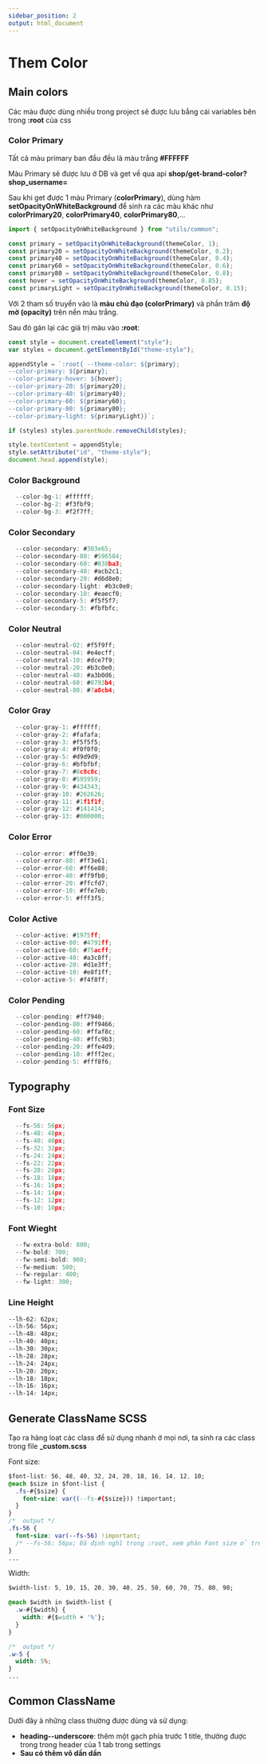 ```yaml
---
sidebar_position: 2
output: html_document
---
```


# Them Color

## Main colors

Các màu được dùng nhiều trong project sẽ được lưu bằng cái variables bên trong **:root** của css

### Color Primary

Tất cả màu primary ban đầu đều là màu trắng **#FFFFFF**

Màu Primary sẽ được lưu ở DB và get về qua api **shop/get-brand-color?shop_username=**

Sau khi get được 1 màu Primary (**colorPrimary**), dùng hàm **setOpacityOnWhiteBackground** để sinh ra các màu khác như **colorPrimary20**, **colorPrimary40**, **colorPrimary80**,...

```jsx title="app/containers/App/index.js"
import { setOpacityOnWhiteBackground } from "utils/common";

const primary = setOpacityOnWhiteBackground(themeColor, 1);
const primary20 = setOpacityOnWhiteBackground(themeColor, 0.2);
const primary40 = setOpacityOnWhiteBackground(themeColor, 0.4);
const primary60 = setOpacityOnWhiteBackground(themeColor, 0.6);
const primary80 = setOpacityOnWhiteBackground(themeColor, 0.8);
const hover = setOpacityOnWhiteBackground(themeColor, 0.85);
const primaryLight = setOpacityOnWhiteBackground(themeColor, 0.15);
```

Với 2 tham số truyển vào là **màu chủ đạo (colorPrimary)** và phần trăm **độ mờ (opacity)** trên nền màu trắng.

Sau đó gán lại các giá trị màu vào **:root**:

```js
const style = document.createElement("style");
var styles = document.getElementById("theme-style");

appendStyle = `:root{ --theme-color: ${primary};
--color-primary: ${primary};
--color-primary-hover: ${hover};
--color-primary-20: ${primary20};
--color-primary-40: ${primary40};
--color-primary-60: ${primary60};
--color-primary-80: ${primary80};
--color-primary-light: ${primaryLight}}`;

if (styles) styles.parentNode.removeChild(styles);

style.textContent = appendStyle;
style.setAttribute("id", "theme-style");
document.head.append(style);
```

### Color Background

```js
  --color-bg-1: #ffffff;
  --color-bg-2: #f3fbf9;
  --color-bg-3: #f2f7ff;
```

### Color Secondary

```js
  --color-secondary: #303e65;
  --color-secondary-80: #596584;
  --color-secondary-60: #838ba3;
  --color-secondary-40: #acb2c1;
  --color-secondary-20: #d6d8e0;
  --color-secondary-light: #b3c0e0;
  --color-secondary-10: #eaecf0;
  --color-secondary-5: #f5f5f7;
  --color-secondary-3: #fbfbfc;
```

### Color Neutral

```js
  --color-neutral-02: #f5f9ff;
  --color-neutral-04: #e4ecff;
  --color-neutral-10: #dce7f9;
  --color-neutral-20: #b3c0e0;
  --color-neutral-40: #a3b0d6;
  --color-neutral-60: #8793b4;
  --color-neutral-80: #7a8cb4;
```

### Color Gray

```js
  --color-gray-1: #ffffff;
  --color-gray-2: #fafafa;
  --color-gray-3: #f5f5f5;
  --color-gray-4: #f0f0f0;
  --color-gray-5: #d9d9d9;
  --color-gray-6: #bfbfbf;
  --color-gray-7: #8c8c8c;
  --color-gray-8: #595959;
  --color-gray-9: #434343;
  --color-gray-10: #262626;
  --color-gray-11: #1f1f1f;
  --color-gray-12: #141414;
  --color-gray-13: #000000;
```

### Color Error

```js
  --color-error: #ff0e39;
  --color-error-80: #ff3e61;
  --color-error-60: #ff6e88;
  --color-error-40: #ff9fb0;
  --color-error-20: #ffcfd7;
  --color-error-10: #ffe7eb;
  --color-error-5: #fff3f5;
```

### Color Active

```js
  --color-active: #1975ff;
  --color-active-80: #4791ff;
  --color-active-60: #75acff;
  --color-active-40: #a3c8ff;
  --color-active-20: #d1e3ff;
  --color-active-10: #e8f1ff;
  --color-active-5: #f4f8ff;
```

### Color Pending

```js
  --color-pending: #ff7940;
  --color-pending-80: #ff9466;
  --color-pending-60: #ffaf8c;
  --color-pending-40: #ffc9b3;
  --color-pending-20: #ffe4d9;
  --color-pending-10: #fff2ec;
  --color-pending-5: #fff8f6;
```

## Typography

### Font Size

```js
  --fs-56: 56px;
  --fs-48: 48px;
  --fs-40: 40px;
  --fs-32: 32px;
  --fs-24: 24px;
  --fs-22: 22px;
  --fs-20: 20px;
  --fs-18: 18px;
  --fs-16: 16px;
  --fs-14: 14px;
  --fs-12: 12px;
  --fs-10: 10px;
```

### Font Wieght

```js
  --fw-extra-bold: 800;
  --fw-bold: 700;
  --fw-semi-bold: 900;
  --fw-medium: 500;
  --fw-regular: 400;
  --fw-light: 300;
```

### Line Height

```css
--lh-62: 62px;
--lh-56: 56px;
--lh-48: 48px;
--lh-40: 40px;
--lh-30: 30px;
--lh-28: 28px;
--lh-24: 24px;
--lh-20: 20px;
--lh-18: 18px;
--lh-16: 16px;
--lh-14: 14px;
```

## Generate ClassName SCSS

Tạo ra hàng loạt các class để sử dụng nhanh ở mọi nơi, ta sinh ra các class trong file **\_custom.scss**

Font size:

```css title="app/resources/_custom.scss"
$font-list: 56, 48, 40, 32, 24, 20, 18, 16, 14, 12, 10;
@each $size in $font-list {
  .fs-#{$size} {
    font-size: var((--fs-#{$size})) !important;
  }
}
/*  output */
.fs-56 {
  font-size: var(--fs-56) !important;
  /* --fs-56: 56px; Đã định nghĩ trong :root, xem phàn Font size ở trên*/
}
...
```

Width:

```css title="app/resources/_custom.scss"
$width-list: 5, 10, 15, 20, 30, 40, 25, 50, 60, 70, 75, 80, 90;

@each $width in $width-list {
  .w-#{$width} {
    width: #{$width + '%'};
  }
}

/*  output */
.w-5 {
  width: 5%;
}
...
```

## Common ClassName

Dưới đây à những class thường được dùng và sử dụng:

- **heading--underscore**: thêm một gạch phía trước 1 title, thường được trong trong header của 1 tab trong settings
- **Sau có thêm vô dần dần**

```js

```
